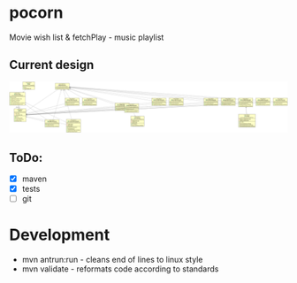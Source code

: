 # pocorn
Movie wish list &amp; fetchPlay - music playlist

## Current design

![](https://github.com/revomatico/javaShip2020/blob/master/popcorn.png)

## ToDo:
- [x] maven
- [x] tests
- [ ] git

# Development
- mvn antrun:run - cleans end of lines to linux style
- mvn validate - reformats code according to standards